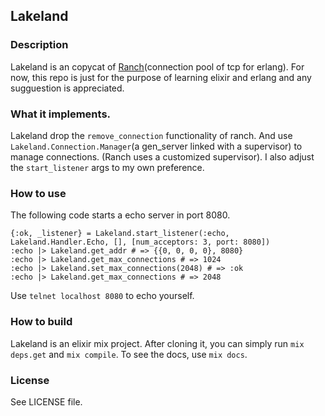 ## Lakeland

### Description

Lakeland is an copycat of [Ranch](https://github.com/ninenines/ranch)(connection pool of tcp for erlang).
For now, this repo is just for the purpose of learning elixir and erlang and any sugguestion is appreciated.

### What it implements.

Lakeland drop the `remove_connection` functionality of ranch.
And use `Lakeland.Connection.Manager`(a gen_server linked with a supervisor) to manage connections. (Ranch uses a customized supervisor).
I also adjust the `start_listener` args to my own preference.


### How to use

The following code starts a echo server in port 8080.

```
{:ok, _listener} = Lakeland.start_listener(:echo, Lakeland.Handler.Echo, [], [num_acceptors: 3, port: 8080])
:echo |> Lakeland.get_addr # => {{0, 0, 0, 0}, 8080}
:echo |> Lakeland.get_max_connections # => 1024
:echo |> Lakeland.set_max_connections(2048) # => :ok
:echo |> Lakeland.get_max_connections # => 2048
```

Use `telnet localhost 8080` to echo yourself.


### How to build

Lakeland is an elixir mix project.
After cloning it, you can simply run `mix deps.get` and `mix compile`.
To see the docs, use `mix docs`.

### License

See LICENSE file.
